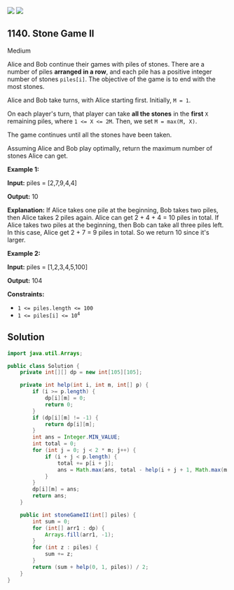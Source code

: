 [![](https://img.shields.io/github/stars/javadev/LeetCode-in-Java?label=Stars&style=flat-square)](https://github.com/javadev/LeetCode-in-Java)
[![](https://img.shields.io/github/forks/javadev/LeetCode-in-Java?label=Fork%20me%20on%20GitHub%20&style=flat-square)](https://github.com/javadev/LeetCode-in-Java/fork)

## 1140\. Stone Game II

Medium

Alice and Bob continue their games with piles of stones. There are a number of piles **arranged in a row**, and each pile has a positive integer number of stones `piles[i]`. The objective of the game is to end with the most stones.

Alice and Bob take turns, with Alice starting first. Initially, `M = 1`.

On each player's turn, that player can take **all the stones** in the **first** `X` remaining piles, where `1 <= X <= 2M`. Then, we set `M = max(M, X)`.

The game continues until all the stones have been taken.

Assuming Alice and Bob play optimally, return the maximum number of stones Alice can get.

**Example 1:**

**Input:** piles = [2,7,9,4,4]

**Output:** 10

**Explanation:** If Alice takes one pile at the beginning, Bob takes two piles, then Alice takes 2 piles again. Alice can get 2 + 4 + 4 = 10 piles in total. If Alice takes two piles at the beginning, then Bob can take all three piles left. In this case, Alice get 2 + 7 = 9 piles in total. So we return 10 since it's larger.

**Example 2:**

**Input:** piles = [1,2,3,4,5,100]

**Output:** 104

**Constraints:**

*   `1 <= piles.length <= 100`
*   <code>1 <= piles[i] <= 10<sup>4</sup></code>

## Solution

```java
import java.util.Arrays;

public class Solution {
    private int[][] dp = new int[105][105];

    private int help(int i, int m, int[] p) {
        if (i >= p.length) {
            dp[i][m] = 0;
            return 0;
        }
        if (dp[i][m] != -1) {
            return dp[i][m];
        }
        int ans = Integer.MIN_VALUE;
        int total = 0;
        for (int j = 0; j < 2 * m; j++) {
            if (i + j < p.length) {
                total += p[i + j];
                ans = Math.max(ans, total - help(i + j + 1, Math.max(m, j + 1), p));
            }
        }
        dp[i][m] = ans;
        return ans;
    }

    public int stoneGameII(int[] piles) {
        int sum = 0;
        for (int[] arr1 : dp) {
            Arrays.fill(arr1, -1);
        }
        for (int z : piles) {
            sum += z;
        }
        return (sum + help(0, 1, piles)) / 2;
    }
}
```